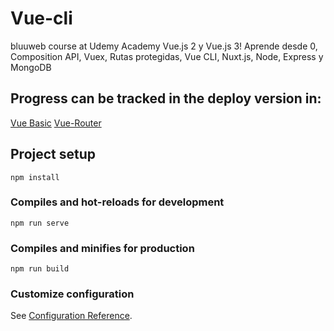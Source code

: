 # Vue-cli

bluuweb course at Udemy Academy
Vue.js 2 y Vue.js 3! Aprende desde 0, Composition API, Vuex, Rutas protegidas, Vue CLI, Nuxt.js, Node, Express y MongoDB

## Progress can be tracked in the deploy version in:

[Vue Basic](https://vue-cli-course.netlify.app/)
[Vue-Router](https://vue-router-practice-course.netlify.app/)

## Project setup

```
npm install
```

### Compiles and hot-reloads for development

```
npm run serve
```

### Compiles and minifies for production

```
npm run build
```

### Customize configuration

See [Configuration Reference](https://cli.vuejs.org/config/).
